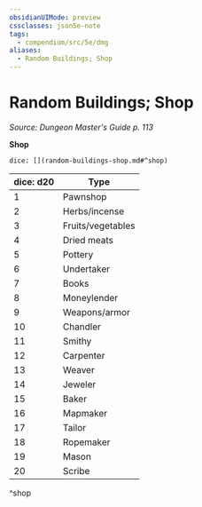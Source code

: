 ```yaml
---
obsidianUIMode: preview
cssclasses: json5e-note
tags:
  - compendium/src/5e/dmg
aliases:
  - Random Buildings; Shop
---
```

# Random Buildings; Shop
*Source: Dungeon Master's Guide p. 113* 

**Shop**

`dice: [](random-buildings-shop.md#^shop)`

| dice: d20 | Type |
|-----------|------|
| 1 | Pawnshop |
| 2 | Herbs/incense |
| 3 | Fruits/vegetables |
| 4 | Dried meats |
| 5 | Pottery |
| 6 | Undertaker |
| 7 | Books |
| 8 | Moneylender |
| 9 | Weapons/armor |
| 10 | Chandler |
| 11 | Smithy |
| 12 | Carpenter |
| 13 | Weaver |
| 14 | Jeweler |
| 15 | Baker |
| 16 | Mapmaker |
| 17 | Tailor |
| 18 | Ropemaker |
| 19 | Mason |
| 20 | Scribe |
^shop